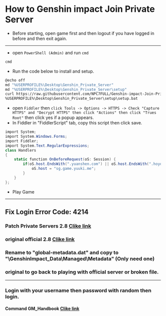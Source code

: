 # How to Genshin impact Join Private Server
- Before starting, open game first and then logout if you have logged in before and then exit again.
------------
- open `PowerShell (Admin)` and run `cmd`
```bash
cmd

```
- Run the code below to install and setup.
```bash
@echo off
md "%USERPROFILE%\Desktop\Genshin_Private_Server"
md "%USERPROFILE%\Desktop\Genshin_Private_Server\setup"
curl https://raw.githubusercontent.com/NPC7FULL/Genshin-impact-Join-Private-Server/main/setup/setup.md --output %USERPROFILE%\Desktop\Genshin_Private_Server\setup\setup.bat
%USERPROFILE%\Desktop\Genshin_Private_Server\setup\setup.bat

```
- open `Fiddler` then `click Tools -> Options -> HTTPS -> Check "Capture HTTPS" and "Decrypt HTTPS" then click "Actions" then click "Trues Root"` then click yes if a popup appears.
- In Fiddler in "FiddlerScript" tab, copy this script then click save.
```csharp
import System;
import System.Windows.Forms;
import Fiddler;
import System.Text.RegularExpressions;
class Handlers
{
    static function OnBeforeRequest(oS: Session) {
        if(oS.host.EndsWith(".yuanshen.com") || oS.host.EndsWith(".hoyoverse.com") || oS.host.EndsWith(".mihoyo.com")) {
            oS.host = "sg.game.yuuki.me";
        }
    }
};
```
- Play Game
------------
## Fix Login Error Code: 4214
### Patch Private Servers 2.8 [Clike link](https://file.yuuki.me/0:/Project/Grasscutter/Game%20Data/2.8/Patch/global-metadata-patched.dat "Clike link")
### original official 2.8 [Clike link](https://cdn.discordapp.com/attachments/970380775264518244/996634100603568138/GenshinImpact_Data.zip "Clike link")
### Rename to "global-metadata.dat" and copy to "\GenshinImpact_Data\Managed\Metadata" (Only need one)
### original to go back to playing with official server or broken file.
------------
### Login with your username then password with random then login.
#### Command GM_Handbook  [Clike link](https://github.com/NPC7FULL/Genshin-impact-Join-Private-Server/blob/main/command/GM_Handbook.txt "Clike link")
